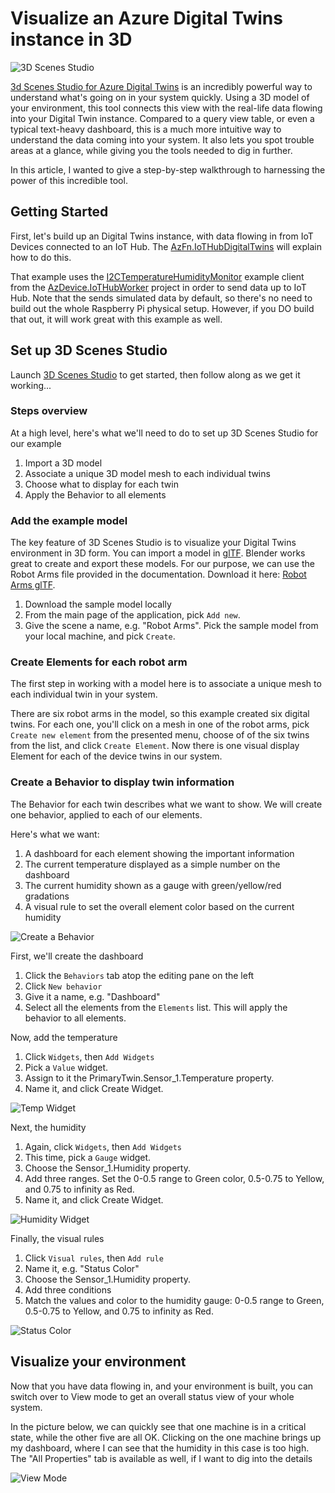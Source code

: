 # Visualize an Azure Digital Twins instance in 3D

![3D Scenes Studio](../docs/images/twin-3d-overview.png)

[3d Scenes Studio for Azure Digital Twins](https://learn.microsoft.com/en-us/azure/digital-twins/concepts-3d-scenes-studio)
is an incredibly powerful way to understand what's going on in your system quickly.
Using a 3D model of your environment, this tool connects this view with the real-life data flowing
into your Digital Twin instance. Compared to a query view table, or even a typical text-heavy dashboard, this is a much more intuitive way to understand the data coming into your system. It also lets you spot trouble areas at a glance, while giving you the tools needed to dig in further.

In this article, I wanted to give a step-by-step walkthrough to harnessing the power of this incredible tool.

## Getting Started

First, let's build up an Digital Twins instance, with data flowing in from IoT Devices connected to an IoT Hub.
The [AzFn.IoTHubDigitalTwins](https://github.com/jcoliz/AzFn.IoTHubTrigger/tree/main/AzFn.IotHubDigitalTwins)
will explain how to do this.

That example uses the [I2CTemperatureHumidityMonitor](https://github.com/jcoliz/AzDevice.IoTHubWorker/tree/main/examples/I2cTempHumidityMonitor) example client from the [AzDevice.IoTHubWorker](https://github.com/jcoliz/AzDevice.IoTHubWorker) project in order to send data up to IoT Hub.
Note that the sends simulated data by default, so there's no need to build out the whole Raspberry Pi
physical setup. However, if you DO build that out, it will work great with this example as well.

## Set up 3D Scenes Studio

Launch [3D Scenes Studio](https://explorer.digitaltwins.azure.net/3dscenes/) to get started, then follow along as we get it working...

### Steps overview

At a high level, here's what we'll need to do to set up 3D Scenes Studio for our example

1. Import a 3D model
2. Associate a unique 3D model mesh to each individual twins
3. Choose what to display for each twin
4. Apply the Behavior to all elements

### Add the example model

The key feature of 3D Scenes Studio is to visualize your Digital Twins environment in 3D form. You can import a model in [glTF](https://github.com/KhronosGroup/glTF). Blender works great to create and export these models. For our purpose, we can use the Robot Arms file provided in the documentation. Download it here: [Robot Arms glTF](https://cardboardresources.blob.core.windows.net/public/RobotArms.glb).

1. Download the sample model locally
2. From the main page of the application, pick `Add new`.
3. Give the scene a name, e.g. "Robot Arms". Pick the sample model from your local machine, and pick `Create`.

### Create Elements for each robot arm

The first step in working with a model here is to associate a unique mesh to each individual twin in your system.

There are six robot arms in the model, so this example created six digital twins. For each one, you'll click on 
a mesh in one of the robot arms, pick `Create new element` from the presented menu, choose of of the six twins from
the list, and click `Create Element`. Now there is one visual display Element for each of the device twins in our
system. 

### Create a Behavior to display twin information 

The Behavior for each twin describes what we want to show. We will create one behavior, applied to each of our elements.

Here's what we want:

1. A dashboard for each element showing the important information
2. The current temperature displayed as a simple number on the dashboard 
3. The current humidity shown as a gauge with green/yellow/red gradations
4. A visual rule to set the overall element color based on the current humidity

![Create a Behavior](../docs/images/twin-3d-behavior.png)

First, we'll create the dashboard

1. Click the `Behaviors` tab atop the editing pane on the left
2. Click `New behavior`
3. Give it a name, e.g. "Dashboard"
4. Select all the elements from the `Elements` list. This will apply the behavior to all elements.

Now, add the temperature 

1. Click `Widgets`, then `Add Widgets`
2. Pick a `Value` widget. 
3. Assign to it the PrimaryTwin.Sensor_1.Temperature property. 
4. Name it, and click Create Widget.

![Temp Widget](../docs/images/twin-3d-temp-widget.png)

Next, the humidity

1. Again, click `Widgets`, then `Add Widgets`
2. This time, pick a `Gauge` widget. 
3. Choose the Sensor_1.Humidity property. 
4. Add three ranges. Set the 0-0.5 range to Green color, 0.5-0.75 to Yellow, and 0.75 to infinity as Red. 
5. Name it, and click Create Widget.

![Humidity Widget](../docs/images/twin-3d-humidity-widget.png)

Finally, the visual rules

1. Click `Visual rules`, then `Add rule`
2. Name it, e.g. "Status Color"
3. Choose the Sensor_1.Humidity property.
4. Add three conditions
5. Match the values and color to the humidity gauge: 0-0.5 range to Green, 0.5-0.75 to Yellow, and 0.75 to infinity as Red.

![Status Color](../docs/images/twin-3d-statuscolor.png)

## Visualize your environment

Now that you have data flowing in, and your environment is built, you can switch over to View mode to 
get an overall status view of your whole
system. 

In the picture below, we can quickly see that one machine is in a critical state, while the
other five are all OK. Clicking on the one machine brings up my dashboard, where I can see that
the humidity in this case is too high. The "All Properties" tab is available as well, if I want
to dig into the details

![View Mode](../docs/images/twin-3d-overview.png)
